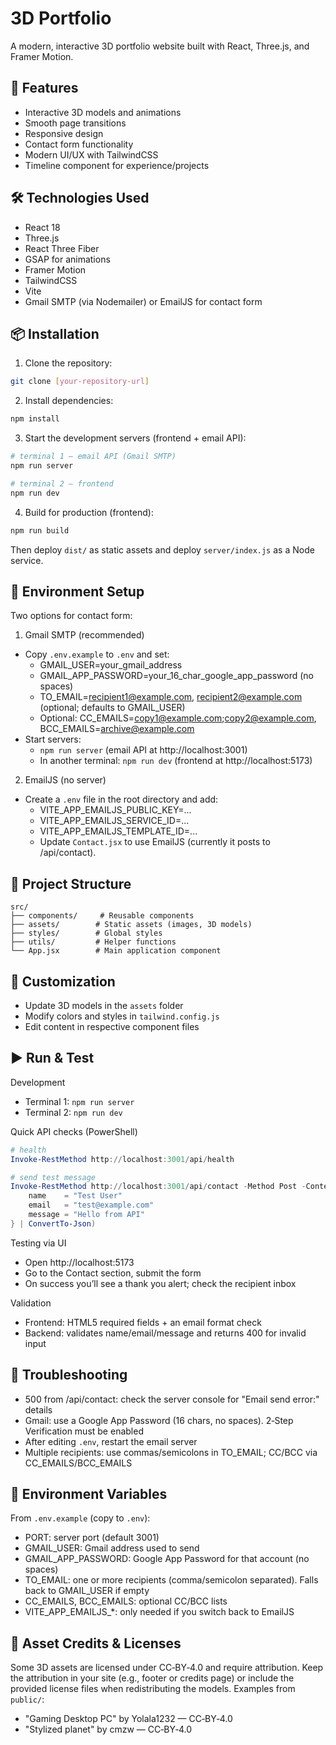 # 3D Portfolio

A modern, interactive 3D portfolio website built with React, Three.js, and Framer Motion.

## 🚀 Features

- Interactive 3D models and animations
- Smooth page transitions
- Responsive design
- Contact form functionality
- Modern UI/UX with TailwindCSS
- Timeline component for experience/projects

## 🛠️ Technologies Used

- React 18
- Three.js
- React Three Fiber
- GSAP for animations
- Framer Motion
- TailwindCSS
- Vite
- Gmail SMTP (via Nodemailer) or EmailJS for contact form

## 📦 Installation

1. Clone the repository:
```bash
git clone [your-repository-url]
```

2. Install dependencies:
```bash
npm install
```

3. Start the development servers (frontend + email API):
```bash
# terminal 1 – email API (Gmail SMTP)
npm run server

# terminal 2 – frontend
npm run dev
```

4. Build for production (frontend):
```bash
npm run build
```
Then deploy `dist/` as static assets and deploy `server/index.js` as a Node service.

## 🔧 Environment Setup

Two options for contact form:

1) Gmail SMTP (recommended)
- Copy `.env.example` to `.env` and set:
	- GMAIL_USER=your_gmail_address
	- GMAIL_APP_PASSWORD=your_16_char_google_app_password (no spaces)
	- TO_EMAIL=recipient1@example.com, recipient2@example.com (optional; defaults to GMAIL_USER)
	- Optional: CC_EMAILS=copy1@example.com;copy2@example.com, BCC_EMAILS=archive@example.com
- Start servers:
	- `npm run server` (email API at http://localhost:3001)
	- In another terminal: `npm run dev` (frontend at http://localhost:5173)

2) EmailJS (no server)
- Create a `.env` file in the root directory and add:
	- VITE_APP_EMAILJS_PUBLIC_KEY=...
	- VITE_APP_EMAILJS_SERVICE_ID=...
	- VITE_APP_EMAILJS_TEMPLATE_ID=...
	- Update `Contact.jsx` to use EmailJS (currently it posts to /api/contact).

## 📁 Project Structure

```
src/
├── components/     # Reusable components
├── assets/        # Static assets (images, 3D models)
├── styles/        # Global styles
├── utils/         # Helper functions
└── App.jsx        # Main application component
```

## 🎨 Customization

- Update 3D models in the `assets` folder
- Modify colors and styles in `tailwind.config.js`
- Edit content in respective component files


## ▶️ Run & Test

Development
- Terminal 1: `npm run server`
- Terminal 2: `npm run dev`

Quick API checks (PowerShell)
```powershell
# health
Invoke-RestMethod http://localhost:3001/api/health

# send test message
Invoke-RestMethod http://localhost:3001/api/contact -Method Post -ContentType "application/json" -Body (@{
	name    = "Test User"
	email   = "test@example.com"
	message = "Hello from API"
} | ConvertTo-Json)
```

Testing via UI
- Open http://localhost:5173
- Go to the Contact section, submit the form
- On success you’ll see a thank you alert; check the recipient inbox

Validation
- Frontend: HTML5 required fields + an email format check
- Backend: validates name/email/message and returns 400 for invalid input

## 🧰 Troubleshooting

- 500 from /api/contact: check the server console for "Email send error:" details
- Gmail: use a Google App Password (16 chars, no spaces). 2‑Step Verification must be enabled
- After editing `.env`, restart the email server
- Multiple recipients: use commas/semicolons in TO_EMAIL; CC/BCC via CC_EMAILS/BCC_EMAILS

## 🔐 Environment Variables

From `.env.example` (copy to `.env`):
- PORT: server port (default 3001)
- GMAIL_USER: Gmail address used to send
- GMAIL_APP_PASSWORD: Google App Password for that account (no spaces)
- TO_EMAIL: one or more recipients (comma/semicolon separated). Falls back to GMAIL_USER if empty
- CC_EMAILS, BCC_EMAILS: optional CC/BCC lists
- VITE_APP_EMAILJS_*: only needed if you switch back to EmailJS

## 📄 Asset Credits & Licenses

Some 3D assets are licensed under CC‑BY‑4.0 and require attribution. Keep the attribution in your site (e.g., footer or credits page) or include the provided license files when redistributing the models.
Examples from `public/`:
- "Gaming Desktop PC" by Yolala1232 — CC‑BY‑4.0
- "Stylized planet" by cmzw — CC‑BY‑4.0


